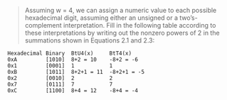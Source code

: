 > Assuming w = 4, we can assign a numeric value to each possible hexadecimal
digit, assuming either an unsigned or a two’s-complement interpretation.
Fill in the following table according to these interpretations by writing out
the nonzero powers of 2 in the summations shown in Equations 2.1 and 2.3:

```
Hexadecimal Binary  BtU4(x)     BtT4(x)
0xA         [1010]  8+2 = 10    -8+2 = -6
0x1         [0001]  1           1
0xB         [1011]  8+2+1 = 11  -8+2+1 = -5
0x2         [0010]  2           2
0x7         [0111]  7           7
0xC         [1100]  8+4 = 12    -8+4 = -4
```
